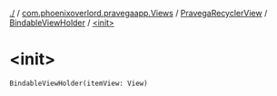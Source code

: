 [./](../../../index.md) / [com.phoenixoverlord.pravegaapp.Views](../../index.md) / [PravegaRecyclerView](../index.md) / [BindableViewHolder](index.md) / [&lt;init&gt;](./-init-.md)

# &lt;init&gt;

`BindableViewHolder(itemView: View)`